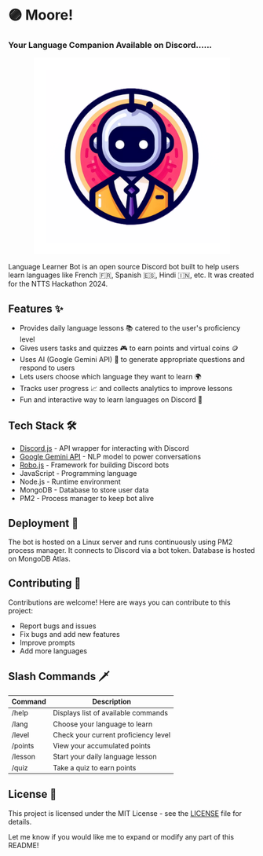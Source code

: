 # 🟣 Moore!

### Your Language Companion Available on Discord......

<p align="center">
    <img width="400" height="400" src="/Logo.png" alt="Logo">
</p>

Language Learner Bot is an open source Discord bot built to help users learn languages like French 🇫🇷, Spanish 🇪🇸, Hindi 🇮🇳, etc. It was created for the NTTS Hackathon 2024.

## Features ✨

- Provides daily language lessons 📚 catered to the user's proficiency level
- Gives users tasks and quizzes 🎮 to earn points and virtual coins 🪙
- Uses AI (Google Gemini API) 🧠 to generate appropriate questions and respond to users  
- Lets users choose which language they want to learn 🌍
- Tracks user progress 📈 and collects analytics to improve lessons
- Fun and interactive way to learn languages on Discord 🎉

## Tech Stack 🛠️

- [Discord.js](https://discord.js.org/) - API wrapper for interacting with Discord  
- [Google Gemini API](https://cloud.google.com/conversational-ai/docs/gemini/overview) - NLP model to power conversations
- [Robo.js](https://www.npmjs.com/package/robo-js) - Framework for building Discord bots 
- JavaScript - Programming language
- Node.js - Runtime environment
- MongoDB - Database to store user data
- PM2 - Process manager to keep bot alive

## Deployment 🚀

The bot is hosted on a Linux server and runs continuously using PM2 process manager. It connects to Discord via a bot token. Database is hosted on MongoDB Atlas.

## Contributing 🤝

Contributions are welcome! Here are ways you can contribute to this project: 

- Report bugs and issues
- Fix bugs and add new features
- Improve prompts
- Add more languages


## Slash Commands 🗡️

| Command | Description |
|-|-|  
| /help | Displays list of available commands |
| /lang | Choose your language to learn |
| /level | Check your current proficiency level |
| /points | View your accumulated points |
| /lesson | Start your daily language lesson |
| /quiz | Take a quiz to earn points |

## License 📝

This project is licensed under the MIT License - see the [LICENSE](LICENSE) file for details.

Let me know if you would like me to expand or modify any part of this README!
